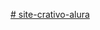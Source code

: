 [# site-crativo-alura](https://editor.wix.com/html/editor/web/renderer/edit/13a6ecf4-3e11-4529-861b-1929ac9ddc2f?editorSessionId=a9e8c9ff-a08e-4b44-ac6b-10d537c1693e&metaSiteId=e64aa01a-1fb5-4c1b-92e2-035ee5c12b3e)
